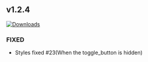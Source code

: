 ## v1.2.4
[![Downloads](https://img.shields.io/github/downloads/artem-sedykh/mini-climate-card/v1.2.4/total.svg)](https://github.com/artem-sedykh/mini-climate-card/releases/tag/v1.2.4)

### FIXED

- Styles fixed #23(When the toggle_button is hidden)
